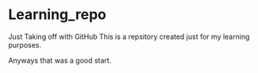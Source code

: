 # Learning_repo
Just Taking off with GitHub
This is a repsitory created just for my learning purposes.

Anyways that was a good start.
